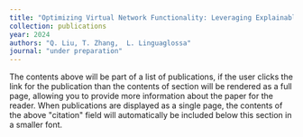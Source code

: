 ```yaml
---
title: "Optimizing Virtual Network Functionality: Leveraging Explainable AI for Non-Invasive Performance Diagnosis and Bottleneck Identification"
collection: publications
year: 2024  
authors: "Q. Liu, T. Zhang,  L. Linguaglossa"
journal: "under preparation"
---
```



The contents above will be part of a list of publications, if the user clicks the link for the publication than the contents of section will be rendered as a full page, allowing you to provide more information about the paper for the reader. When publications are displayed as a single page, the contents of the above "citation" field will automatically be included below this section in a smaller font.
